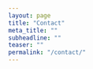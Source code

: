 ```yaml
---
layout: page
title: "Contact"
meta_title: ""
subheadline: ""
teaser: ""
permalink: "/contact/"
---
```

